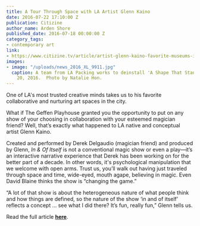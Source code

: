 ```yaml
---
title: A Tour Through Space with LA Artist Glenn Kaino
date: 2016-07-22 17:10:00 Z
publication: Citizine
author_name: Arden Shore
published_date: 2016-07-18 00:00:00 Z
category_tags:
- contemporary art
link:
- https://www.citizine.tv/article/artist-glenn-kaino-favorite-museums-in-la
images:
- image: "/uploads/news_2016_XL_9911.jpg"
  caption: A team from LA Packing works to deinstall 'A Shape That Stands Up.'  June
    20, 2016.  Photo by Natalie Hon.
---
```


One of LA's most trusted creative minds takes us to his favorite collaborative and nurturing art spaces in the city.

What if The Geffen Playhouse granted you the opportunity to put on any show of your choosing in collaboration with your esteemed magician friend? Well, that’s exactly what happened to LA native and conceptual artist Glenn Kaino.

Created and performed by Derek Delgaudio (magician friend) and produced by Glenn, _In & Of Itself_ is not a conventional magic show or even a play—it’s an interactive narrative experience that Derek has been working on for the better part of a decade. In other words, it's psychological manipulation that we welcome with open arms. Trust us, you’ll walk out having just traveled through space and time, wide-eyed, mouth agape, believing in magic. Even David Blaine thinks the show is “changing the game.”   

“A lot of that show is about the heterogeneous nature of what people think and how things are defined, so the nature of the show ‘in and of itself’ reflects a concept … see what I did there? It’s fun, really fun,” Glenn tells us. 

Read the full article **[here](https://www.citizine.tv/article/artist-glenn-kaino-favorite-museums-in-la)**.